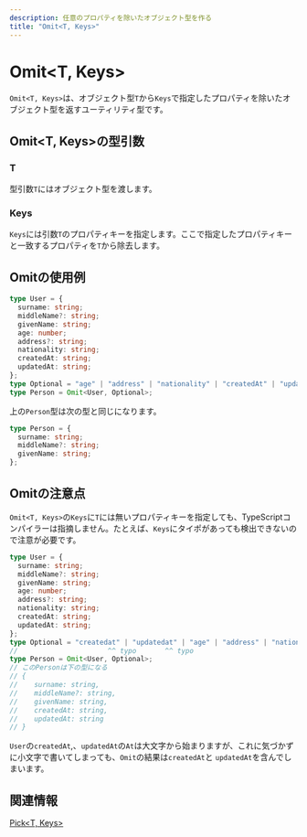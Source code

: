 ```yaml
---
description: 任意のプロパティを除いたオブジェクト型を作る
title: "Omit<T, Keys>"
---
```


# Omit&lt;T, Keys>

`Omit<T, Keys>`は、オブジェクト型`T`から`Keys`で指定したプロパティを除いたオブジェクト型を返すユーティリティ型です。

## Omit&lt;T, Keys>の型引数

### T

型引数`T`にはオブジェクト型を渡します。

### Keys

`Keys`には引数`T`のプロパティキーを指定します。ここで指定したプロパティキーと一致するプロパティを`T`から除去します。

## Omitの使用例

```typescript
type User = {
  surname: string;
  middleName?: string;
  givenName: string;
  age: number;
  address?: string;
  nationality: string;
  createdAt: string;
  updatedAt: string;
};
type Optional = "age" | "address" | "nationality" | "createdAt" | "updatedAt";
type Person = Omit<User, Optional>;
```

上の`Person`型は次の型と同じになります。

```typescript
type Person = {
  surname: string;
  middleName?: string;
  givenName: string;
};
```

## Omitの注意点

`Omit<T, Keys>`の`Keys`に`T`には無いプロパティキーを指定しても、TypeScriptコンパイラーは指摘しません。たとえば、`Keys`にタイポがあっても検出できないので注意が必要です。

```typescript
type User = {
  surname: string;
  middleName?: string;
  givenName: string;
  age: number;
  address?: string;
  nationality: string;
  createdAt: string;
  updatedAt: string;
};
type Optional = "createdat" | "updatedat" | "age" | "address" | "nationality";
//                      ^^ typo       ^^ typo
type Person = Omit<User, Optional>;
// このPersonは下の型になる
// {
//    surname: string,
//    middleName?: string,
//    givenName: string,
//    createdAt: string,
//    updatedAt: string
// }
```

`User`の`createdAt`,、`updatedAt`の`At`は大文字から始まりますが、これに気づかずに小文字で書いてしまっても、`Omit`の結果は`createdAt`と `updatedAt`を含んでしまいます。

## 関連情報

[Pick&lt;T, Keys>](pick.md)
